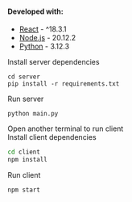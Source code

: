 #### Developed with:

- [React](https://reactjs.org/) - ^18.3.1
- [Node.js](https://nodejs.org/en/) - 20.12.2
- [Python](https://www.python.org/) - 3.12.3

Install server dependencies
```
cd server
pip install -r requirements.txt
```

Run server
```
python main.py
```

Open another terminal to run client\
Install client dependencies
```bash
cd client
npm install
```

Run client
```
npm start
```
